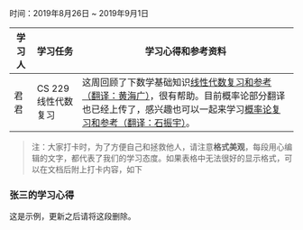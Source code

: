 时间：2019年8月26日 ~ 2019年9月1日

学习人|学习任务|学习心得和参考资料
------ | ------ | ------ 
君君 | CS 229线性代数复习 | 这周回顾了下数学基础知识[线性代数复习和参考（翻译：黄海广）](https://github.com/fengdu78/Data-Science-Notes/blob/master/0.math/1.CS229/1.CS229-LinearAlgebra.pdf)，很有帮助。目前概率论部分翻译也已经上传了，感兴趣也可以一起来学习[概率论复习和参考（翻译：石振宇）](https://github.com/fengdu78/Data-Science-Notes/blob/master/0.math/1.CS229/2.CS229-Prob.pdf)。

> 注：大家打卡时，为了方便自己和拯救他人，请注意**格式美观**，每段用心编辑的文字，都代表了我们的学习态度。如果表格中无法很好的显示格式，可以在文档后附上打卡内容，如下

### 张三的学习心得
这是示例，更新之后请将这段删除。
